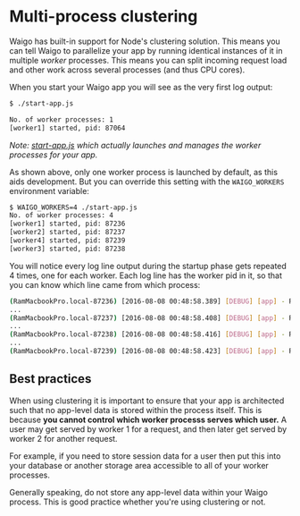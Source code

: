 # Multi-process clustering

Waigo has built-in support for Node's clustering solution. This means you can tell Waigo to parallelize your app by running identical instances of it in  multiple _worker_ processes. This means you can split incoming request load and other work across several processes (and thus CPU cores).

When you start your Waigo app you will see as the very first log output:

```bash
$ ./start-app.js

No. of worker processes: 1
[worker1] started, pid: 87064
```

_Note: [start-app.js](https://github.com/waigo/waigo/blob/master/start-app.js) which actually launches and manages the worker processes for your app._

As shown above, only one worker process is launched by default, as this aids development. But you can override this setting with the `WAIGO_WORKERS` environment variable:

```bash
$ WAIGO_WORKERS=4 ./start-app.js
No. of worker processes: 4
[worker1] started, pid: 87236
[worker2] started, pid: 87237
[worker4] started, pid: 87239
[worker3] started, pid: 87238
```

You will notice every log line output during the startup phase gets repeated 4 times, one for each worker. Each log line has the worker pid in it, so that you can know which line came from which process:

```bash
(RamMacbookPro.local-87236) [2016-08-08 00:48:58.389] [DEBUG] [app] - Running startup step: db
...
(RamMacbookPro.local-87237) [2016-08-08 00:48:58.408] [DEBUG] [app] - Running startup step: db
...
(RamMacbookPro.local-87238) [2016-08-08 00:48:58.416] [DEBUG] [app] - Running startup step: db
...
(RamMacbookPro.local-87239) [2016-08-08 00:48:58.423] [DEBUG] [app] - Running startup step: db
```

## Best practices

When using clustering it is important to ensure that your app is architected such that no app-level data is stored within the process itself. This is because **you cannot control which worker processs serves which user.** A user may get served by worker 1 for a request, and then later get served by worker 2 for another request.

For example, if you need to store session data for a user then put this into your database or another storage area accessible to all of your worker processes. 

Generally speaking, do not store any app-level data within your Waigo process. This is good practice whether you're using clustering or not.